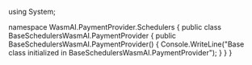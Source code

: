 using System;

namespace WasmAI.PaymentProvider.Schedulers
{
    public class BaseSchedulersWasmAI.PaymentProvider
    {
        public BaseSchedulersWasmAI.PaymentProvider()
        {
            Console.WriteLine("Base class initialized in BaseSchedulersWasmAI.PaymentProvider");
        }
    }
}